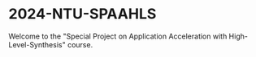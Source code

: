# 2024-NTU-SPAAHLS
Welcome to the "Special Project on Application Acceleration with High-Level-Synthesis" course.

